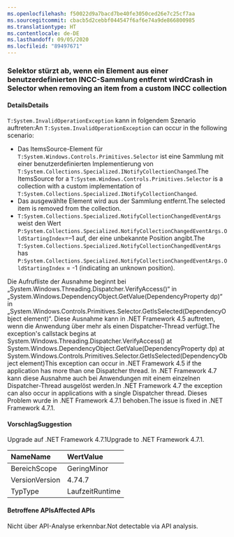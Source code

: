 ```yaml
---
ms.openlocfilehash: f50022d9a7bacd7be40fe3050ced26e7c25cf7aa
ms.sourcegitcommit: cbacb5d2cebbf044547f6af6e74a9de866800985
ms.translationtype: HT
ms.contentlocale: de-DE
ms.lasthandoff: 09/05/2020
ms.locfileid: "89497671"
---
```

### <a name="crash-in-selector-when-removing-an-item-from-a-custom-incc-collection"></a><span data-ttu-id="ae3d4-101">Selektor stürzt ab, wenn ein Element aus einer benutzerdefinierten INCC-Sammlung entfernt wird</span><span class="sxs-lookup"><span data-stu-id="ae3d4-101">Crash in Selector when removing an item from a custom INCC collection</span></span>

#### <a name="details"></a><span data-ttu-id="ae3d4-102">Details</span><span class="sxs-lookup"><span data-stu-id="ae3d4-102">Details</span></span>

<span data-ttu-id="ae3d4-103"><code>T:System.InvalidOperationException</code> kann in folgendem Szenario auftreten:</span><span class="sxs-lookup"><span data-stu-id="ae3d4-103">An <code>T:System.InvalidOperationException</code> can occur in the following scenario:</span></span><ul><li><span data-ttu-id="ae3d4-104">Das ItemsSource-Element für <code>T:System.Windows.Controls.Primitives.Selector</code> ist eine Sammlung mit einer benutzerdefinierten Implementierung von <code>T:System.Collections.Specialized.INotifyCollectionChanged</code>.</span><span class="sxs-lookup"><span data-stu-id="ae3d4-104">The ItemsSource for a <code>T:System.Windows.Controls.Primitives.Selector</code> is a collection with a custom implementation of <code>T:System.Collections.Specialized.INotifyCollectionChanged</code>.</span></span></li><li><span data-ttu-id="ae3d4-105">Das ausgewählte Element wird aus der Sammlung entfernt.</span><span class="sxs-lookup"><span data-stu-id="ae3d4-105">The selected item is removed from the collection.</span></span></li><li><span data-ttu-id="ae3d4-106"><code>T:System.Collections.Specialized.NotifyCollectionChangedEventArgs</code> weist den Wert <code>P:System.Collections.Specialized.NotifyCollectionChangedEventArgs.OldStartingIndex</code>=–1 auf, der eine unbekannte Position angibt.</span><span class="sxs-lookup"><span data-stu-id="ae3d4-106">The <code>T:System.Collections.Specialized.NotifyCollectionChangedEventArgs</code> has <code>P:System.Collections.Specialized.NotifyCollectionChangedEventArgs.OldStartingIndex</code> = -1 (indicating an unknown position).</span></span></li></ul><span data-ttu-id="ae3d4-107">Die Aufrufliste der Ausnahme beginnt bei „System.Windows.Threading.Dispatcher.VerifyAccess()“ in „System.Windows.DependencyObject.GetValue(DependencyProperty dp)“ in „System.Windows.Controls.Primitives.Selector.GetIsSelected(DependencyObject element)“. Diese Ausnahme kann in .NET Framework 4.5 auftreten, wenn die Anwendung über mehr als einen Dispatcher-Thread verfügt.</span><span class="sxs-lookup"><span data-stu-id="ae3d4-107">The exception's callstack begins at System.Windows.Threading.Dispatcher.VerifyAccess() at System.Windows.DependencyObject.GetValue(DependencyProperty dp) at System.Windows.Controls.Primitives.Selector.GetIsSelected(DependencyObject element)This exception can occur in .NET Framework 4.5 if the application has more than one Dispatcher thread.</span></span> <span data-ttu-id="ae3d4-108">In .NET Framework 4.7 kann diese Ausnahme auch bei Anwendungen mit einem einzelnen Dispatcher-Thread ausgelöst werden.</span><span class="sxs-lookup"><span data-stu-id="ae3d4-108">In .NET Framework 4.7 the exception can also occur in applications with a single Dispatcher thread.</span></span> <span data-ttu-id="ae3d4-109">Dieses Problem wurde in .NET Framework 4.7.1 behoben.</span><span class="sxs-lookup"><span data-stu-id="ae3d4-109">The issue is fixed in .NET Framework 4.7.1.</span></span>

#### <a name="suggestion"></a><span data-ttu-id="ae3d4-110">Vorschlag</span><span class="sxs-lookup"><span data-stu-id="ae3d4-110">Suggestion</span></span>

<span data-ttu-id="ae3d4-111">Upgrade auf .NET Framework 4.7.1</span><span class="sxs-lookup"><span data-stu-id="ae3d4-111">Upgrade to .NET Framework 4.7.1.</span></span>

| <span data-ttu-id="ae3d4-112">Name</span><span class="sxs-lookup"><span data-stu-id="ae3d4-112">Name</span></span>    | <span data-ttu-id="ae3d4-113">Wert</span><span class="sxs-lookup"><span data-stu-id="ae3d4-113">Value</span></span>       |
|:--------|:------------|
| <span data-ttu-id="ae3d4-114">Bereich</span><span class="sxs-lookup"><span data-stu-id="ae3d4-114">Scope</span></span>   |<span data-ttu-id="ae3d4-115">Gering</span><span class="sxs-lookup"><span data-stu-id="ae3d4-115">Minor</span></span>|
|<span data-ttu-id="ae3d4-116">Version</span><span class="sxs-lookup"><span data-stu-id="ae3d4-116">Version</span></span>|<span data-ttu-id="ae3d4-117">4.7</span><span class="sxs-lookup"><span data-stu-id="ae3d4-117">4.7</span></span>|
|<span data-ttu-id="ae3d4-118">Typ</span><span class="sxs-lookup"><span data-stu-id="ae3d4-118">Type</span></span>|<span data-ttu-id="ae3d4-119">Laufzeit</span><span class="sxs-lookup"><span data-stu-id="ae3d4-119">Runtime</span></span>|

#### <a name="affected-apis"></a><span data-ttu-id="ae3d4-120">Betroffene APIs</span><span class="sxs-lookup"><span data-stu-id="ae3d4-120">Affected APIs</span></span>

<span data-ttu-id="ae3d4-121">Nicht über API-Analyse erkennbar.</span><span class="sxs-lookup"><span data-stu-id="ae3d4-121">Not detectable via API analysis.</span></span>

<!--

#### Affected APIs

Not detectable via API analysis.

-->
